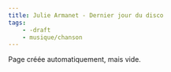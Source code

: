 ```yaml
---
title: Julie Armanet - Dernier jour du disco
tags:
    - -draft
    - musique/chanson
---
```


Page créée automatiquement, mais vide.

